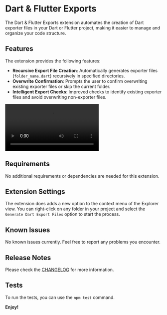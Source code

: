 # Dart & Flutter Exports

The Dart & Flutter Exports extension automates the creation of Dart exporter files in your Dart or Flutter project, making it easier to manage and organize your code structure.

## Features

The extension provides the following features:

- **Recursive Export File Creation**: Automatically generates exporter files (`folder_name.dart`) recursively in specified directories.
- **Overwrite Confirmation**: Prompts the user to confirm overwriting existing exporter files or skip the current folder.
- **Intelligent Export Checks**: Improved checks to identify existing exporter files and avoid overwriting non-exporter files.

<video src="images/new-dart-flutter-demo.mp4"></video>

## Requirements

No additional requirements or dependencies are needed for this extension.

## Extension Settings

The extension does adds a new option to the context menu of the Explorer view. You can right-click on any folder in your project and select the `Generate Dart Export Files` option to start the process.

## Known Issues

No known issues currently. Feel free to report any problems you encounter.

## Release Notes

Please check the [CHANGELOG](CHANGELOG.md) for more information.

## Tests

To run the tests, you can use the `npm test` command.

**Enjoy!**
